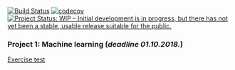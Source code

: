 [![Build Status](https://travis-ci.com/mortele/FYS-STK4155.svg?branch=master)](https://travis-ci.com/mortele/FYS-STK4155)
[![codecov](https://codecov.io/gh/mortele/FYS-STK4155/branch/master/graph/badge.svg)](https://codecov.io/gh/mortele/FYS-STK4155)
[![Project Status: WIP – Initial development is in progress, but there has not yet been a stable, usable release suitable for the public.](https://www.repostatus.org/badges/latest/wip.svg)](https://www.repostatus.org/#wip)




### Project 1: Machine learning (*deadline 01.10.2018.*)
[Exercise test](https://compphysics.github.io/MachineLearning/doc/Projects/2018/Project1/html/Project1-bs.html)


